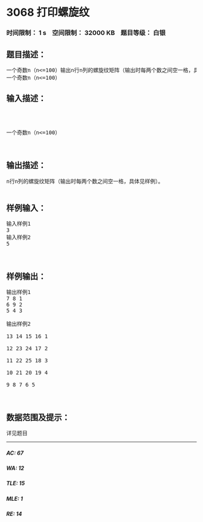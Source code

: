 # 3068 打印螺旋纹   
### 时间限制： 1 s&nbsp;&nbsp;&nbsp;&nbsp;空间限制： 32000 KB&nbsp;&nbsp;&nbsp;&nbsp;题目等级： 白银  
## 题目描述：  

<pre>
一个奇数n（n<=100）输出n行n列的螺旋纹矩阵（输出时每两个数之间空一格，具体见样例）
一个奇数n（n<=100）
</pre>
  
  
## 输入描述：  

<pre>
  

 
一个奇数n（n<=100）
  

</pre>
  
  
## 输出描述：  

<pre>
n行n列的螺旋纹矩阵（输出时每两个数之间空一格，具体见样例）。
 
</pre>
  
  
## 样例输入：  

<pre>
输入样例1
3
输入样例2
5
 
 
</pre>
  
  
## 样例输出：  

<pre>
输出样例1
7 8 1
6 9 2
5 4 3
 
输出样例2
 
13 14 15 16 1
 
12 23 24 17 2
 
11 22 25 18 3 
 
10 21 20 19 4
 
9 8 7 6 5
  

</pre>
  
  
## 数据范围及提示：  

<pre>
详见题目
</pre>
  
  
***  

##### AC: 67  
##### WA: 12  
##### TLE: 15  
##### MLE: 1  
##### RE: 14  
